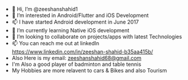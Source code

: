 - 👋 Hi, I’m @zeeshanshahid1
- 👀 I’m interested in Android/Flutter and iOS Development
- 📫 I have started Android development in June 2017
- 🌱 I’m currently learning Native iOS development
- 💞️ I’m looking to collaborate on projects/apps with latest Technologies
- 📫 You can reach me out at linkedIn https://www.linkedin.com/in/zeeshan-shahid-b35aa415b/
- Also Here is my email: zeeshanshahid68@gmail.com
- I'm Also a good player of badminton and table tennis
- My Hobbies are more relavent to cars & Bikes and also Tourism

<!---
zeeshanshahid1/zeeshanshahid1 is a ✨ special ✨ repository because its `README.md` (this file) appears on your GitHub profile.
You can click the Preview link to take a look at your changes.
--->

